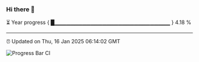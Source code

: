 ### Hi there 👋

⏳ Year progress { █▁▁▁▁▁▁▁▁▁▁▁▁▁▁▁▁▁▁▁▁▁▁▁▁▁▁▁▁▁ } 4.18 %

---

⏰ Updated on Thu, 16 Jan 2025 06:14:02 GMT

![Progress Bar CI](https://github.com/Shyam-Makwana/GitHub-Actions-Demo/workflows/Progress%20Bar%20CI/badge.svg)
